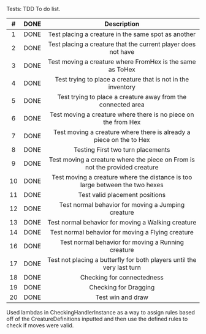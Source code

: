 Tests:
TDD To do list.

| #  | DONE |                                 Description                                  |
|:--:|:----:|:----------------------------------------------------------------------------:|
| 1  | DONE |             Test placing a creature in the same spot as another              |
| 2  | DONE |        Test placing a creature that the current player does not have         |
| 3  | DONE |          Test moving a creature where FromHex is the same as ToHex           |
| 4  | DONE |         Test trying to place a creature that is not in the inventory         |
| 5  | DONE |         Test trying to place a creature away from the connected area         |
| 6  | DONE |        Test moving a creature where there is no piece on the from Hex        |
| 7  | DONE |     Test moving a creature where there is already a piece on the to Hex      |
| 8  | DONE |                      Testing First two turn placements                       |
| 9  | DONE | Test moving a creature where the piece on From is not the provided creature  |
| 10 | DONE | Test moving a creature where the distance is too large between the two hexes |
| 11 | DONE |                        Test valid placement positions                        |
| 12 | DONE |              Test normal behavior for moving a Jumping creature              |
| 13 | DONE |              Test normal behavior for moving a Walking creature              |
| 14 | DONE |              Test normal behavior for moving a Flying creature               |
| 16 | DONE |              Test normal behavior for moving a Running creature              |
| 17 | DONE |    Test not placing a butterfly for both players until the very last turn    |
| 18 | DONE |                          Checking for connectedness                          |
| 19 | DONE |                            Checking for Dragging                             |
| 20 | DONE |                              Test win and draw                               |
  
 Used lambdas in CheckingHandlerInstance as a way to assign rules based off of the CreatureDefinitions
 inputted and then use the defined rules to check if moves were valid.
